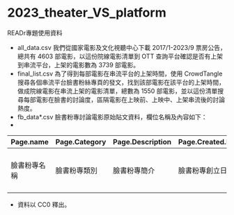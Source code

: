 # 2023_theater_VS_platform
READr專題使用資料
* all_data.csv 我們從國家電影及文化視聽中心下載 2017/1-2023/9 票房公告，總共有 4603 部電影，以這份院線電影清單到 OTT 查詢平台確認是否有上架到串流平台，上架的電影數為 3739 部電影。
* final_list.csv 為了得到每部電影在串流平台的上架時間，使用 CrowdTangle 搜尋各個串流平台臉書粉絲專頁的發文，找到該部電影在該平台的上架時間，做成院線電影在串流上架的電影清單，總數為 1550 部電影，並以這份清單搜尋每部電影在臉書的討論度，區隔電影在上映前、上映中、上架串流後的討論熱度。
* fb_data*.csv 臉書粉專討論電影原始貼文資料，欄位名稱及內容如下：
* 
|  Page.name   |  Page.Category   |  Page.Description   |  Page.Created.Date   |  Message   |  URL   |  Total.Interactions   | movie_name  |
|  ----  |  ----  |  ----  |  ----  |  ----  |  ----  |  ----  | ----  |
| 臉書粉專名稱  | 臉書粉專類別  | 臉書粉專簡介  | 臉書粉專創立日期  | 發文內容  | 文章連結  | 該篇發文總互動數  | 該篇發文提到的電影名稱 |
* 資料以 CC0 釋出。
